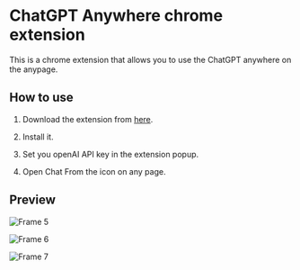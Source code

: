 # ChatGPT Anywhere chrome extension

This is a chrome extension that allows you to use the ChatGPT anywhere on the anypage.

## How to use

1. Download the extension from [here](https://chrome.google.com/webstore/detail/chatgpt-anywhere-chat-on/jcfkfnhebnhaldhlgfiaglpcjkdikbhc).

2. Install it.

3. Set you openAI API key in the extension popup.

4. Open Chat From the icon on any page.

## Preview

![Frame 5](https://user-images.githubusercontent.com/897401/233962454-f511123f-b9bf-46cb-88cc-7fea04da1b89.png)

![Frame 6](https://user-images.githubusercontent.com/897401/233962501-c1ac3dc5-994d-4080-a2b7-eac228e6a7e1.png)

![Frame 7](https://user-images.githubusercontent.com/897401/233962528-965024e6-f23d-48f2-83a6-e221d3f61e12.png)
